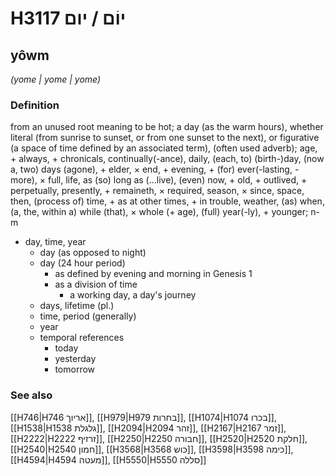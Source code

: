 # H3117 יוֹם / יום

## yôwm

_(yome | yome | yome)_

### Definition

from an unused root meaning to be hot; a day (as the warm hours), whether literal (from sunrise to sunset, or from one sunset to the next), or figurative (a space of time defined by an associated term), (often used adverb); age, + always, + chronicals, continually(-ance), daily, (each, to) (birth-)day, (now a, two) days (agone), + elder, × end, + evening, + (for) ever(-lasting, -more), × full, life, as (so) long as (...live), (even) now, + old, + outlived, + perpetually, presently, + remaineth, × required, season, × since, space, then, (process of) time, + as at other times, + in trouble, weather, (as) when, (a, the, within a) while (that), × whole (+ age), (full) year(-ly), + younger; n-m

- day, time, year
  - day (as opposed to night)
  - day (24 hour period)
    - as defined by evening and morning in Genesis 1
    - as a division of time
      - a working day, a day's journey
  - days, lifetime (pl.)
  - time, period (generally)
  - year
  - temporal references
    - today
    - yesterday
    - tomorrow

### See also

[[H746|H746 אריוך]], [[H979|H979 בחרות]], [[H1074|H1074 בכרו]], [[H1538|H1538 גלגלת]], [[H2094|H2094 זהר]], [[H2167|H2167 זמר]], [[H2222|H2222 זרזיף]], [[H2250|H2250 חבורה]], [[H2520|H2520 חלקת]], [[H2540|H2540 חמון]], [[H3568|H3568 כוש]], [[H3598|H3598 כימה]], [[H4594|H4594 מעטה]], [[H5550|H5550 סללה]]
